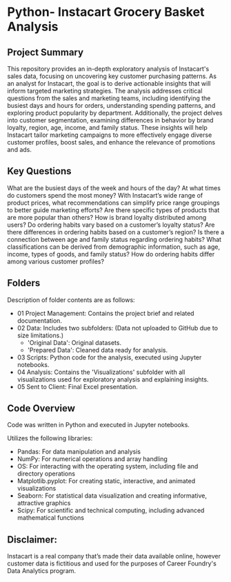 # Python- Instacart Grocery Basket Analysis
## Project Summary
This repository provides an in-depth exploratory analysis of Instacart's sales data, focusing on uncovering key customer purchasing patterns. As an analyst for Instacart, the goal is to derive actionable insights that will inform targeted marketing strategies. The analysis addresses critical questions from the sales and marketing teams, including identifying the busiest days and hours for orders, understanding spending patterns, and exploring product popularity by department. Additionally, the project delves into customer segmentation, examining differences in behavior by brand loyalty, region, age, income, and family status. These insights will help Instacart tailor marketing campaigns to more effectively engage diverse customer profiles, boost sales, and enhance the relevance of promotions and ads.

## Key Questions
What are the busiest days of the week and hours of the day?
At what times do customers spend the most money?
With Instacart’s wide range of product prices, what recommendations can simplify price range groupings to better guide marketing efforts?
Are there specific types of products that are more popular than others?
How is brand loyalty distributed among users?
Do ordering habits vary based on a customer’s loyalty status?
Are there differences in ordering habits based on a customer’s region?
Is there a connection between age and family status regarding ordering habits?
What classifications can be derived from demographic information, such as age, income, types of goods, and family status?
How do ordering habits differ among various customer profiles?
## Folders
Description of folder contents are as follows:

* 01 Project Management: Contains the project brief and related documentation.
* 02 Data: Includes two subfolders: (Data not uploaded to GitHub due to size limitations.)
  - 'Original Data': Original datasets.
  - 'Prepared Data': Cleaned data ready for analysis.
* 03 Scripts: Python code for the analysis, executed using Jupyter notebooks.
* 04 Analysis: Contains the 'Visualizations' subfolder with all visualizations used for exploratory analysis and explaining insights.
* 05 Sent to Client: Final Excel presentation.
## Code Overview
Code was written in Python and executed in Jupyter notebooks.

Utilizes the following libraries:
* Pandas: For data manipulation and analysis
* NumPy: For numerical operations and array handling
* OS: For interacting with the operating system, including file and directory operations
* Matplotlib.pyplot: For creating static, interactive, and animated visualizations
* Seaborn: For statistical data visualization and creating informative, attractive graphics
* Scipy: For scientific and technical computing, including advanced mathematical functions
## Disclaimer:
Instacart is a real company that’s made their data available online, however customer data is fictitious and used for the purposes of Career Foundry's Data Analytics program.
